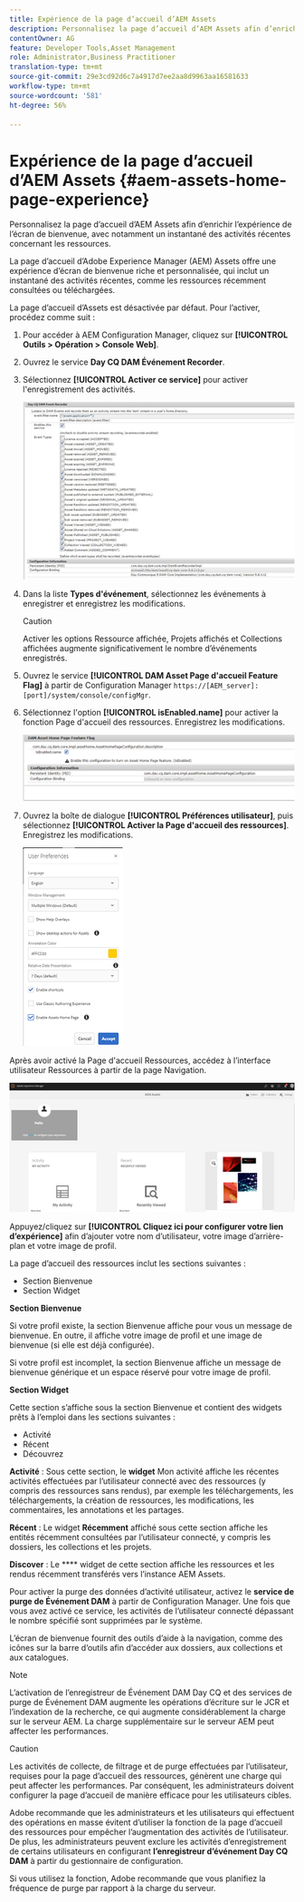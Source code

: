 ```yaml
---
title: Expérience de la page d’accueil d’AEM Assets
description: Personnalisez la page d’accueil d’AEM Assets afin d’enrichir l’expérience de l’écran de bienvenue, avec notamment un instantané des activités récentes concernant les ressources.
contentOwner: AG
feature: Developer Tools,Asset Management
role: Administrator,Business Practitioner
translation-type: tm+mt
source-git-commit: 29e3cd92d6c7a4917d7ee2aa8d9963aa16581633
workflow-type: tm+mt
source-wordcount: '581'
ht-degree: 56%

---
```



# Expérience de la page d’accueil d’AEM Assets {#aem-assets-home-page-experience}

Personnalisez la page d’accueil d’AEM Assets afin d’enrichir l’expérience de l’écran de bienvenue, avec notamment un instantané des activités récentes concernant les ressources.

La page d’accueil d’Adobe Experience Manager (AEM) Assets offre une expérience d’écran de bienvenue riche et personnalisée, qui inclut un instantané des activités récentes, comme les ressources récemment consultées ou téléchargées.

La page d’accueil d’Assets est désactivée par défaut. Pour l’activer, procédez comme suit :

1. Pour accéder à AEM Configuration Manager, cliquez sur **[!UICONTROL Outils > Opération > Console Web]**.
1. Ouvrez le service **Day CQ DAM Événement Recorder**.
1. Sélectionnez **[!UICONTROL Activer ce service]** pour activer l&#39;enregistrement des activités.

   ![chlimage_1-250](assets/chlimage_1-250.png)

1. Dans la liste **Types d&#39;événement**, sélectionnez les événements à enregistrer et enregistrez les modifications.

   >[!CAUTION]
   >
   >Activer les options Ressource affichée, Projets affichés et Collections affichées augmente significativement le nombre d’événements enregistrés.

1. Ouvrez le service **[!UICONTROL DAM Asset Page d&#39;accueil Feature Flag]** à partir de Configuration Manager `https://[AEM_server]:[port]/system/console/configMgr`.
1. Sélectionnez l&#39;option **[!UICONTROL isEnabled.name]** pour activer la fonction Page d&#39;accueil des ressources. Enregistrez les modifications.

   ![chlimage_1-251](assets/chlimage_1-251.png)

1. Ouvrez la boîte de dialogue **[!UICONTROL Préférences utilisateur]**, puis sélectionnez **[!UICONTROL Activer la Page d&#39;accueil des ressources]**. Enregistrez les modifications.

   ![user_préférences](assets/user_preferences.png)

Après avoir activé la Page d&#39;accueil Ressources, accédez à l’interface utilisateur Ressources à partir de la page Navigation.

![home_page](assets/home_page.png)

Appuyez/cliquez sur **[!UICONTROL Cliquez ici pour configurer votre lien d’expérience]** afin d’ajouter votre nom d’utilisateur, votre image d’arrière-plan et votre image de profil.

La page d’accueil des ressources inclut les sections suivantes :

* Section Bienvenue
* Section Widget

**Section Bienvenue**

Si votre profil existe, la section Bienvenue affiche pour vous un message de bienvenue. En outre, il affiche votre image de profil et une image de bienvenue (si elle est déjà configurée).

Si votre profil est incomplet, la section Bienvenue affiche un message de bienvenue générique et un espace réservé pour votre image de profil.

**Section Widget**

Cette section s’affiche sous la section Bienvenue et contient des widgets prêts à l’emploi dans les sections suivantes :

* Activité
* Récent
* Découvrez

**Activité** : Sous cette section, le  **widget** Mon activité affiche les récentes activités effectuées par l’utilisateur connecté avec des ressources (y compris des ressources sans rendus), par exemple les téléchargements, les téléchargements, la création de ressources, les modifications, les commentaires, les annotations et les partages.

**Récent** : Le widget  **Récemment** affiché sous cette section affiche les entités récemment consultées par l’utilisateur connecté, y compris les dossiers, les collections et les projets.

**Discover** : Le  **** widget de cette section affiche les ressources et les rendus récemment transférés vers l’instance AEM Assets.

Pour activer la purge des données d’activité utilisateur, activez le **service de purge de Événement DAM** à partir de Configuration Manager. Une fois que vous avez activé ce service, les activités de l’utilisateur connecté dépassant le nombre spécifié sont supprimées par le système.

L’écran de bienvenue fournit des outils d’aide à la navigation, comme des icônes sur la barre d’outils afin d’accéder aux dossiers, aux collections et aux catalogues.

>[!NOTE]
>
>L’activation de l’enregistreur de Événement DAM Day CQ et des services de purge de Événement DAM augmente les opérations d’écriture sur le JCR et l’indexation de la recherche, ce qui augmente considérablement la charge sur le serveur AEM. La charge supplémentaire sur le serveur AEM peut affecter les performances.

>[!CAUTION]
>
>Les activités de collecte, de filtrage et de purge effectuées par l’utilisateur, requises pour la page d’accueil des ressources, génèrent une charge qui peut affecter les performances. Par conséquent, les administrateurs doivent configurer la page d’accueil de manière efficace pour les utilisateurs cibles.
>
>Adobe recommande que les administrateurs et les utilisateurs qui effectuent des opérations en masse évitent d’utiliser la fonction de la page d’accueil des ressources pour empêcher l’augmentation des activités de l’utilisateur.  De plus, les administrateurs peuvent exclure les activités d’enregistrement de certains utilisateurs en configurant **l’enregistreur d’événement Day CQ DAM** à partir du gestionnaire de configuration.
>
>Si vous utilisez la fonction, Adobe recommande que vous planifiez la fréquence de purge par rapport à la charge du serveur.
